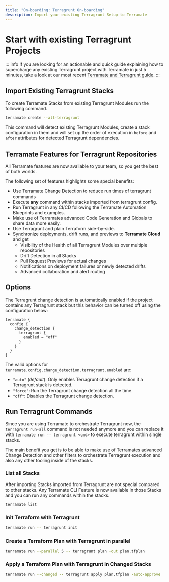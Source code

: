 ```yaml
---
title: "On-boarding: Terragrunt On-boarding"
description: Import your existing Terragrunt Setup to Terramate
---
```


# Start with existing Terragrunt Projects

::: info
If you are looking for an actionable and quick guide explaining how to
supercharge any existing Terragrunt project with Terramate in just 5 minutes,
take a look at our most recent [Terramate and Terragrunt guide](https://terramate.io/rethinking-iac/how-terramate-adds-superpowers-to-terragrunt-in-just-5-minutes/).
:::

## Import Existing Terragrunt Stacks

To create Terramate Stacks from existing Terragrunt Modules run the following command.

```bash
terramate create --all-terragrunt
```

This command will detect existing Terragrunt Modules, create a stack configuration in them and will set up the order of execution in `before` and `after` attributes for detected Terragrunt dependencies.

## Terramate Features for Terragrunt Repositories

All Terramate features are now available to your team, so you get the best of both worlds.

The following set of features highlights some special benefits:

- Use Terramate Change Detection to reduce run times of terragrunt commands
- Execute **any** command within stacks imported from terragrunt config.
- Run Terragrunt in any CI/CD following the Terramate Automation Blueprints and examples.
- Make use of Terramates advanced Code Generation and Globals to share data more easily.
- Use Terragrunt and plain Terraform side-by-side.
- Synchronize deployments, drift runs, and previews to **Terramate Cloud** and get
  - Visibility of the Health of all Terragrunt Modules over multiple repositories
  - Drift Detection in all Stacks
  - Pull Request Previews for actual changes
  - Notifications on deployment failures or newly detected drifts
  - Advanced collaboration and alert routing

## Options

The Terragrunt change detection is automatically enabled if the project contains any
Terragrunt stack but this behavior can be turned off using the configuration below:

```hcl
terramate {
  config {
    change_detection {
      terragrunt {
        enabled = "off"
      }
    }
  }
}
```

The valid options for `terramate.config.change_detection.terragrunt.enabled` are:

- `"auto"` (_default_): Only enables Terragrunt change detection if a Terragrunt stack is detected.
- `"force"`: Run the Terragrunt change detection all the time.
- `"off"`: Disables the Terragrunt change detection.

## Run Terragrunt Commands

Since you are using Terramate to orchestrate Terragrunt now, the `terragrunt run-all` command is not needed anymore and you can replace it with `terramate run -- terragrunt <cmd>` to execute terragrunt within single stacks.

The main benefit you get is to be able to make use of Terramates advanced Change Detection and other filters to orchestrate Terragrunt execution and also any other tooling inside of the stacks.

### List all Stacks

After importing Stacks imported from Terragrunt are not special compared to other stacks.
Any Terramate CLI Feature is now available in those Stacks and you can run any commands within the stacks.

```bash
terramate list
```

### Init Terraform with Terragrunt

```bash
terramate run -- terragrunt init
```

### Create a Terraform Plan with Terragrunt in parallel

```bash
terramate run --parallel 5 -- terragrunt plan -out plan.tfplan
```

### Apply a Terraform Plan with Terragrunt in Changed Stacks

```bash
terramate run --changed -- terragrunt apply plan.tfplan -auto-approve
```
